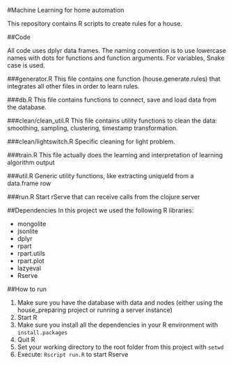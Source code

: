 #Machine Learning for home automation

This repository contains R scripts to create rules for a house. 

##Code

All code uses dplyr data frames.
The naming convention is to use lowercase names with dots for functions and function arguments.
For variables, Snake case is used.

###generator.R
This file contains one function (house.generate.rules) that integrates all other files in order to learn rules.

###db.R
This file contains functions to connect, save and load data from the database.

###clean/clean_util.R
This file contains utility functions to clean the data: smoothing, sampling, clustering, timestamp transformation.

###clean/lightswitch.R
Specific cleaning for light problem.

###train.R
This file actually does the learning and interpretation of learning algorithm output

###util.R
Generic utility functions, like extracting uniqueId from a data.frame row

###run.R
Start rServe that can receive calls from the clojure server

##Dependencies
In this project we used the following R libraries:
- mongolite
- jsonlite
- dplyr
- rpart
- rpart.utils
- rpart.plot
- lazyeval
- Rserve

##How to run
1. Make sure you have the database with data and nodes (either using the house_preparing project or running a server instance)
2. Start R
3. Make sure you install all the dependencies in your R environment with ```install.packages```
4. Quit R
4. Set your working directory to the root folder from this project with ```setwd```
5. Execute: ```Rscript run.R``` to start Rserve